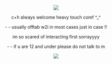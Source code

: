 <p text align=center>
<image src=https://media.tenor.com/nHc4tUZ8SckAAAAi/becquerel-harley-guidestuck.gif> </p>
<p text align=center>c+h always welcome heavy touch comf ^_^</p>
<p text align=center>- - usually offtab w2i in most cases just in case !!</p>
<p text align=center>im so scared of interacting first sorrayyyy</p>
<p text align=center>- - if u are 12 and under please do not talk to m</p>
  
<p text align=center>
<image src=https://github.com/user-attachments/assets/5b50c5cc-4127-4624-af85-48664defc1e8> </p>
